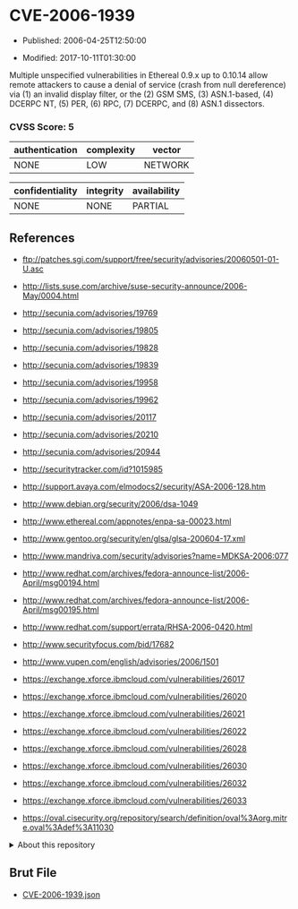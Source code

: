 # CVE-2006-1939

- Published: 2006-04-25T12:50:00

- Modified: 2017-10-11T01:30:00

Multiple unspecified vulnerabilities in Ethereal 0.9.x up to 0.10.14 allow remote attackers to cause a denial of service (crash from null dereference) via (1) an invalid display filter, or the (2) GSM SMS, (3) ASN.1-based, (4) DCERPC NT, (5) PER, (6) RPC, (7) DCERPC, and (8) ASN.1 dissectors.

### CVSS Score: **5**

| authentication | complexity | vector |
| --- | --- | --- |
| NONE | LOW | NETWORK |

| confidentiality | integrity | availability |
| --- | --- | --- |
| NONE | NONE | PARTIAL |

## References

* ftp://patches.sgi.com/support/free/security/advisories/20060501-01-U.asc

* http://lists.suse.com/archive/suse-security-announce/2006-May/0004.html

* http://secunia.com/advisories/19769

* http://secunia.com/advisories/19805

* http://secunia.com/advisories/19828

* http://secunia.com/advisories/19839

* http://secunia.com/advisories/19958

* http://secunia.com/advisories/19962

* http://secunia.com/advisories/20117

* http://secunia.com/advisories/20210

* http://secunia.com/advisories/20944

* http://securitytracker.com/id?1015985

* http://support.avaya.com/elmodocs2/security/ASA-2006-128.htm

* http://www.debian.org/security/2006/dsa-1049

* http://www.ethereal.com/appnotes/enpa-sa-00023.html

* http://www.gentoo.org/security/en/glsa/glsa-200604-17.xml

* http://www.mandriva.com/security/advisories?name=MDKSA-2006:077

* http://www.redhat.com/archives/fedora-announce-list/2006-April/msg00194.html

* http://www.redhat.com/archives/fedora-announce-list/2006-April/msg00195.html

* http://www.redhat.com/support/errata/RHSA-2006-0420.html

* http://www.securityfocus.com/bid/17682

* http://www.vupen.com/english/advisories/2006/1501

* https://exchange.xforce.ibmcloud.com/vulnerabilities/26017

* https://exchange.xforce.ibmcloud.com/vulnerabilities/26020

* https://exchange.xforce.ibmcloud.com/vulnerabilities/26021

* https://exchange.xforce.ibmcloud.com/vulnerabilities/26022

* https://exchange.xforce.ibmcloud.com/vulnerabilities/26028

* https://exchange.xforce.ibmcloud.com/vulnerabilities/26030

* https://exchange.xforce.ibmcloud.com/vulnerabilities/26032

* https://exchange.xforce.ibmcloud.com/vulnerabilities/26033

* https://oval.cisecurity.org/repository/search/definition/oval%3Aorg.mitre.oval%3Adef%3A11030

<details>
<summary>About this repository</summary> 

  This repository is part of the project [Live Hack CVE](https://github.com/Live-Hack-CVE). Main website can be found [www.live-hack.org](https://www.live-hack.org) 
  
  Made by [Sn0wAlice](https://github.com/Sn0wAlice) for the people that care about security and need to have a feed of the latest CVEs. Hope you enjoy it, don't forget to star the repo and follow me on [Twitter](https://twitter.com/Sn0wAlice) and [Github](https://github.com/Sn0wAlice). And that is my [personnal website](https://www.alice-snow.me/)

  - [Home Page](https://github.com/Live-Hack-CVE)
  - [Framework](https://github.com/Live-Hack-CVE/cve-framework)
  - [CVE database](https://github.com/Live-Hack-CVE/full_database)
  - [Changelog](https://github.com/Live-Hack-CVE/Changelog)
</details>

## Brut File

* [CVE-2006-1939.json](https://raw.githubusercontent.com/Live-Hack-CVE/full_database/main/cves/2006/CVE-2006-1939.json)

